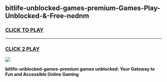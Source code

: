 
## bitlife-unblocked-games-premium-Games-Play-Unblocked-&-Free-nednm
<h3>
<a href="https://premium76.site?title=bitlife-unblocked-games-premium&ref=24A">CLICK TO PLAY</a></h3>
<hr>

<h3>
<a href="https://premium76.site?title=bitlife-unblocked-games-premium&ref=24A">CLICK 2 PLAY</a>
  
</h3>

<a href="https://premium76.site?title=bitlife-unblocked-games-premium&ref=24A"><img src="https://clearcache.store/games.png"></a>


**bitlife-unblocked-games-premium games unblocked: Your Gateway to Fun and Accessible Online Gaming**
